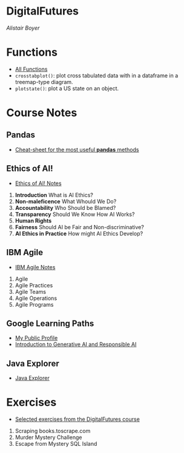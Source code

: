 # DigitalFutures
_Alistair Boyer_


# Functions
- <a href="/Functions/">All Functions</a>
- `crosstabplot()`: plot cross tabulated data with in a dataframe in a treemap-type diagram.
- `plotstate()`: plot a US state on an object.


# Course Notes


## Pandas
- <a href="/Course Notes/Pandas.md">Cheat-sheet for the most useful __pandas__ methods</a>


## Ethics of AI!
- <a href="/Course Notes/Ethics_of_AI.md">Ethics of AI! Notes</a>
1. __Introduction__ What is AI Ethics?
1. __Non-maleficence__ What Whould We Do?
1. __Accountability__ Who Should be Blamed?
1. __Transparency__ Should We Know How AI Works?
1. __Human Rights__
1. __Fairness__ Should AI be Fair and Non-discriminative?
1. __AI Ethics in Practice__ How might AI Ethics Develop?


## IBM Agile
- <a href="/Course Notes/IBM_Agile.md">IBM Agile Notes</a>
1. Agile
1. Agile Practices
1. Agile Teams
1. Agile Operations
1. Agile Programs


## Google Learning Paths
- <a href="https://www.cloudskillsboost.google/public_profiles/98412398-5c55-4d0f-812a-719bc7db33e8">My Public Profile</a>
- <a href="/Course Notes/Google_Generative_AI.md">Introduction to Generative AI and Responsible AI</a>


## Java Explorer
- <a href="/Course Notes/Java_Explorer.md">Java Explorer</a>


# Exercises
- <a href="/Exercises/">Selected exercises from the DigitalFutures course</a>
1. Scraping books.toscrape.com
1. Murder Mystery Challenge
1. Escape from Mystery SQL Island
